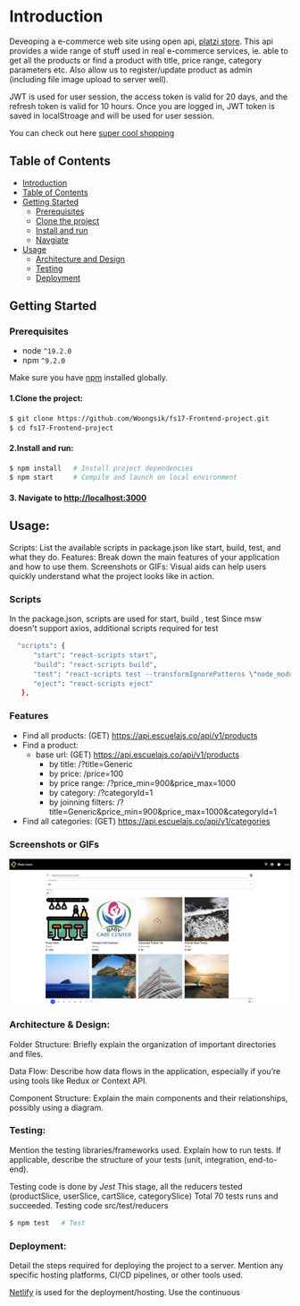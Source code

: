 <a name="intro"></a>
# Introduction
   Deveoping a e-commerce web site using open api, [platzi store](https://fakeapi.platzi.com/).
   This api provides a wide range of stuff used in real e-commerce services,
   ie. able to get all the products or find a product with title, price range, category parameters etc.
   Also allow us to register/update product as admin (including file image upload to server well). 

   JWT is used for user session, the access token is valid for 20 days, and the refresh token is valid for 10 hours.
   Once you are logged in, JWT token is saved in localStroage and will be used for user session.

   You can check out here [super cool shopping](https://super-cool-shopping.netlify.app)

<a name="table_of_contents"></a>
## Table of Contents
   - [Introduction](#intro)
   - [Table of Contents](#table_of_contents)
   - [Getting Started](#getting_started)
      - [Prerequisites](#prerequisites)
      - [Clone the project](#clone)
      - [Install and run](#install)
      - [Navgiate](#navigate)
   - [Usage](#usage)
      - [Architecture and Design](#architecture_design)
      - [Testing](#testing)
      - [Deployment](#deployment)

<a name="getting_started"></a>
## Getting Started
   <a name="prerequisites"></a>
   ### Prerequisites
   - node `^19.2.0`
   - npm `^9.2.0`

   Make sure you have [npm](https://www.npmjs.com/get-npm) installed globally.

   <a name="clone"></a>
   #### 1.Clone the project:
   ```bash
   $ git clone https://github.com/Woongsik/fs17-Frontend-project.git
   $ cd fs17-Frontend-project
   ```

   <a name="install"></a>
   #### 2.Install and run:

   ```bash
   $ npm install   # Install project dependencies
   $ npm start     # Compile and launch on local environment
   ```

   <a name="navigate"></a>
   #### 3. Navigate to [http://localhost:3000](http://localhost:3000)

<a name="usage"></a>
## Usage:
   Scripts: List the available scripts in package.json like start, build, test, and what they do.
   Features: Break down the main features of your application and how to use them.
   Screenshots or GIFs: Visual aids can help users quickly understand what the project looks like in action.

   ### Scripts
   In the package.json, scripts are used for start, build , test
   Since msw doesn't support axios, additional scripts required for test

   ```bash
     "scripts": {
         "start": "react-scripts start",
         "build": "react-scripts build",
         "test": "react-scripts test --transformIgnorePatterns \"node_modules/(?!@toolz/allow-react)/\" --env=jsdom",
         "eject": "react-scripts eject"
      },
   ```
   ### Features
   - Find all products: (GET) https://api.escuelajs.co/api/v1/products
   - Find a product: 
      - base url: (GET) https://api.escuelajs.co/api/v1/products
         - by title: /?title=Generic
         - by price: /price=100
         - by price range: /?price_min=900&price_max=1000
         - by category: /?categoryId=1
         - by joinning filters: /?title=Generic&price_min=900&price_max=1000&categoryId=1
   - Find all categories: (GET) https://api.escuelajs.co/api/v1/categories 

   ### Screenshots or GIFs
   ![screenshot of the site](<Screenshot.png>)

   <a name="architecture_design"></a>
   ### Architecture & Design:
   Folder Structure: Briefly explain the organization of important directories and files.

   Data Flow: Describe how data flows in the application, especially if you’re using tools like Redux or Context API.

   Component Structure: Explain the main components and their relationships, possibly using a diagram.
   
   <a name="testing"></a>
   ### Testing:
   Mention the testing libraries/frameworks used.
   Explain how to run tests.
   If applicable, describe the structure of your tests (unit, integration, end-to-end).
   
   Testing code is done by _Jest_
   This stage, all the reducers tested (productSlice, userSlice, cartSlice, categorySlice)
   Total 70 tests runs and succeeded.
   Testing code src/test/reducers
   ```bash
   $ npm test   # Test
   ```


   <a name="deployment"></a>
   ### Deployment:
   Detail the steps required for deploying the project to a server.
   Mention any specific hosting platforms, CI/CD pipelines, or other tools used.

   [Netlify](https://www.netlify.com/) is used for the deployment/hosting. 
   Use the continuous 
